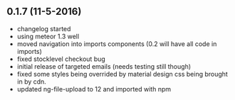 ## 0.1.7 (11-5-2016)
- changelog started
- using meteor 1.3 well
- moved navigation into imports components (0.2 will have all code in imports)
- fixed stocklevel checkout bug
- initial release of targeted emails (needs testing still though)
- fixed some styles being overrided by material design css being brought in by cdn.
- updated ng-file-upload to 12 and imported with npm
